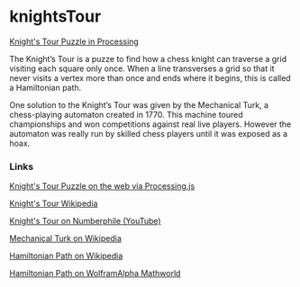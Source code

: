 # knightsTour
[Knight's Tour Puzzle in Processing](http://sburgess.us/knight)

The Knight’s Tour is a puzze to find how a chess knight can traverse a grid visiting each square only once. When a line transverses a grid so that it never visits a vertex more than once and ends where it begins, this is called a Hamiltonian path.

One solution to the Knight’s Tour was given by the Mechanical Turk, a chess-playing automaton created in 1770. This machine toured championships and won competitions against real live players. However the automaton was really run by skilled chess players until it was exposed as a hoax.

### Links

[Knight's Tour Puzzle on the web via Processing.js](http://sburgess.us/knight)

[Knight's Tour Wikipedia](http://en.wikipedia.org/wiki/Knight%27s_tour "Knight's Tour Wikipedia Page")

[Knight's Tour on Numberphile (YouTube)](https://www.youtube.com/watch?v=ab_dY3dZFHM)

[Mechanical Turk on Wikipedia](http://en.wikipedia.org/wiki/The_Turk)

[Hamiltonian Path on Wikipedia](http://en.wikipedia.org/wiki/Hamiltonian_path)

[Hamiltonian Path on WolframAlpha Mathworld](http://mathworld.wolfram.com/HamiltonianPath.html)
